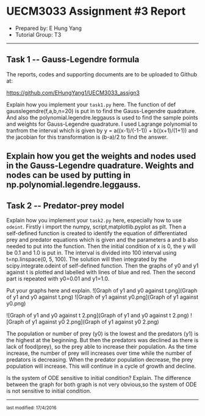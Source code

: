UECM3033 Assignment #3 Report
========================================================

- Prepared by: E Hung Yang
- Tutorial Group: T3

--------------------------------------------------------

## Task 1 --  Gauss-Legendre formula

The reports, codes and supporting documents are to be uploaded to Github at: 

https://github.com/EHungYang1/UECM3033_assign3

Explain how you implement your `task1.py` here.
The function of def gausslegendre(f,a,b,n=20) is put in to find the Gauss-Legendre quadrature. And also the polynomial.legendre.leggauss is used to find the sample points and weights for Gauss-Legendre quadrature. I used Lagrange polynomial to tranfrom the interval which is given by y = a((x-1)/(-1-1)) + b((x+1)/(1+1)) and the jacobian for this transformation is (b-a)/2 to find the answer.

Explain how you get the weights and nodes used in the Gauss-Legendre quadrature.
Weights and nodes can be used by putting in np.polynomial.legendre.leggauss.
---------------------------------------------------------

## Task 2 -- Predator-prey model

Explain how you implement your `task2.py` here, especially how to use `odeint`.
Firstly i import the numpy, script,matplotlib.pyplot as plt. Then a self-defined function is created to identify the equation of differentiated prey and predator equations which is given and the parameters a and b also needed to put into the function. Then the initial condition of x is 0, the y will be 0.1 and 1.0 is put in. The interval is divided into 100 interval using t=np.linspace(0, 5, 100). The solution will then integrated by the scipy.integrate.odeint of self-defined function. Then the graphs of y0 and y1 against t is plotted and labelled with lines of blue and red. Then the second part is repeated with y0=0.01 and y1=1.0.


Put your graphs here and explain.
![Graph of y1 and y0 against t.png](Graph of y1 and y0 against t.png)
![Graph of y1 against y0.png](Graph of y1 against y0.png)

![Graph of y1 and y0 against t 2.png](Graph of y1 and y0 against t 2.png)
![Graph of y1 against y0 2.png](Graph of y1 against y0 2.png)

The population or number of prey (y0) is the lowest and the predators (y1) is the highest at the beginning. But then the predators was declined as there is lack of food(prey), so the prey able to increase their population. As the time increase, the number of prey will increases over time while the number of predators is decreasing. When the predator population decrease, the prey population will increase. This will continue in a cycle of growth and decline.


Is the system of ODE sensitive to initial condition? Explain.
The difference between the graph for both graph is not very obvious,so the system of ODE is not sensitive to initial condition.

-----------------------------------

<sup>last modified: 17/4/2016</sup>
